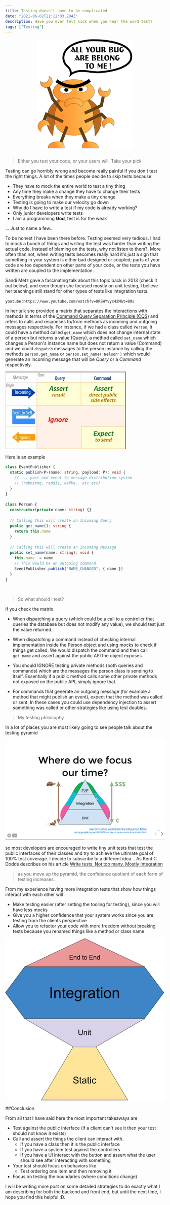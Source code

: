 ```yaml
---
title: Testing doesn't have to be complicated
date: "2021-06-02T22:12:03.284Z"
description: Have you ever felt sick when you hear the word test?
tags: ["Testing"]
---
```


<div style="display: flex; justify-content: center;">
  <img src="./computer_bug.svg"  style="width:300px; max-height: 345px;"/>
</div>

<br/>

> Either you test your code, or your users will. Take your pick

Testing can go horribly wrong and become really painful if you don't test the right things. A lot of the times people
decide to skip tests because:

* They have to mock the entire world to test a tiny thing
* Any time they make a change they have to change their tests
* Everything breaks when they make a tiny change
* Testing is going to make our velocity go down  
* Why do I have to write a test if my code is already working?
* Only junior developers write tests
* I am a programming **God**, test is for the weak


... Just to name a few...

To be honest I have been there before. Testing seemed very tedious. I had
to mock a bunch of things and writing the test was harder than writing the actual code. Instead of blaming on the tests,
why not listen to them?. More often than not, when writing tests becomes really hard it's just a sign that something in your system
is either bad designed or coupled; parts of your code are too dependent on other parts of your code, or the tests you have written are
coupled to the implementation.

Sandi Metz gave a fascinating talk about this topic back in 2013 (check it out below), and even though she focused mostly
on unit testing, I believe her teachings still stand for other types of tests like integration tests.

`youtube:https://www.youtube.com/watch?v=URSWYvyc42M&t=89s`

In her talk she provided a matrix that separates the interactions with methods in terms of the
[Command Query Separation Principle (CQS)](https://en.wikipedia.org/wiki/Command%E2%80%93query_separation) and refers to
calls and responses to/from methods as incoming and outgoing messages respectively. For instance, if we had a class called `Person`,
it could have a method called `get_name` which does not change internal state of a person but returns a value (Query), 
a method called `set_name` which changes a Person's instance name but does not return a value (Command) and we could
`dispatch` messages to the person instance by calling the methods `person.get_name` or `person.set_name('Nelson')` which would
generate an incoming message that will be *Query* or a *Command* respectively.

![Testing Matrix](./sandi-metz-minimalist-unit-testing-guide.png)

Here  is an example

```typescript
class EventPublisher {
  static publish<P>(name: string, payload: P): void {
    // ... post and event to message distribution system
    // (rabbitmq, reddis, kafka.. etc etc)
  }  
}

class Person {
  constructor(private name: string) {}
  
  // Calling this will create an Incoming Query
  public get_name(): string {
    return this.name
  }
  
  // Calling this will create an Incoming Message
  public set_name(name: string): void {
    this.name  = name
    // This would be an outgoing command
    EventPublisher.publish("NAME_CHANGED", { name })
  }
}
```
<br/>

> So what should I test?

If you check the matrix 

* When dispatching a query (which could be a call to a controller that queries the database
but does not modify any value), we should test just the value returned.

* When dispatching a command instead of checking internal implementation inside the Person object and
using mocks to check if things get called. We would dispatch the command and then call `get_name`
and assert against the public API the object exposes.

* You should IGNORE testing private methods (both queries and commands) which are the messages the person class 
is sending to itself. Essentially if a public method calls some other private methods not exposed on the public API,
simply ignore that.

* For commands that generate an outgoing message (for example a method that might publish an event),
expect that the method was called or sent. In these cases you could use dependency injection to assert something was called or
other strategies like using test doubles.
  
> My testing philosophy 

In a lot of places you are most likely going to see people talk about the testing pyramid

![Testing Matrix](./testing_pyramid.png)

so most developers are encouraged to write tiny unit tests that test the public interfaces of
their classes and try to achieve the ultimate goal of 100% test coverage. I decide to subscribe to a
different idea... As Kent C Dodds describes on his article [Write tests. Not too many. Mostly Integration](https://kentcdodds.com/blog/write-tests)

> as you move up the pyramid, the confidence quotient of each form of testing increases.

From my experience having more integration tests that show how things interact with each other will 

* Make testing easier (after setting the tooling for testing), since you will have less mocks
* Give you a higher confidence that your system works since you are testing from the clients perspective
* Allow you to refactor your code with more freedom without breaking tests because you renamed things like a method or class name

![Testing Trophy](./test_trophy.jpeg)

##Conclusion

From all that I have said here the most important takeaways are

* Test against the public interface 
  (if a client can't see it then your test should not know it exists)
* Call and assert the things the client can interact with.
    * If you have a class then it is the public interface
    * If you have a system test against the controllers
    * If you have a UI interact with the button and assert 
      what the user should see after interacting with something
* Your test should focus on behaviors like
    * Test ordering one item and then removing it
* Focus on testing the boundaries (where conditions change)

I will be writing more post on some detailed strategies to do exactly
what I am describing for both the backend and front end, but until the next time,
I hope you find this helpful :D.



